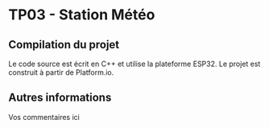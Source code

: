 # TP03 - Station Météo

## Compilation du projet

Le code source est écrit en C++ et utilise la plateforme ESP32. Le projet est construit à partir de Platform.io.

## Autres informations

Vos commentaires ici
